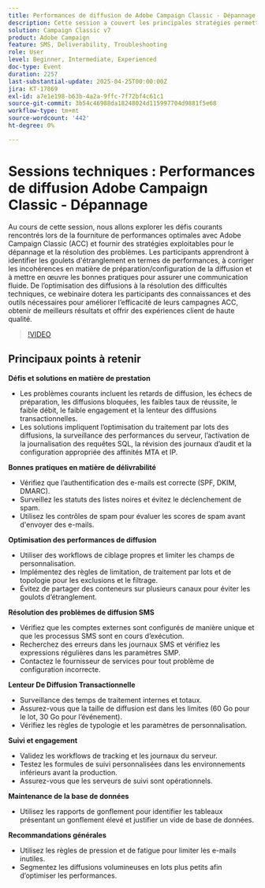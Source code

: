 ```yaml
---
title: Performances de diffusion de Adobe Campaign Classic - Dépannage
description: Cette session a couvert les principales stratégies permettant d’améliorer les performances des diffusions par e-mail et SMS à l’aide d’Adobe Campaign. Elle a permis de relever des défis courants tels que les retards de diffusion, le faible débit et la lenteur des transactions, en offrant des solutions tels que l’optimisation des lots, la journalisation SQL et la surveillance des performances du serveur. Les bonnes pratiques en matière de délivrabilité incluent l'authentification correcte des e-mails (SPF, DKIM, DMARC), la surveillance des listes noires et les vérifications de spam. Pour de meilleures performances, les experts recommandent de nettoyer les workflows, de limiter les règles et d’éviter les conteneurs partagés. Conseils de diffusion SMS axés sur la configuration correcte du compte externe et l’analyse des journaux. La session a également mis l’accent sur la validation du suivi, la maintenance de la base de données à l’aide de rapports de surcharge et l’application de règles de pression/fatigue pour stimuler l’engagement. Un enregistrement de session sera partagé par e-mail et publié sur le site d’Adobe Experience Platform.
solution: Campaign Classic v7
product: Adobe Campaign
feature: SMS, Deliverability, Troubleshooting
role: User
level: Beginner, Intermediate, Experienced
doc-type: Event
duration: 2257
last-substantial-update: 2025-04-25T00:00:00Z
jira: KT-17869
exl-id: a7e1e198-b63b-4a2a-9ffc-7f72bf4c61c1
source-git-commit: 3b54c46988da18248024d115997704d9881f5e68
workflow-type: tm+mt
source-wordcount: '442'
ht-degree: 0%

---
```


# Sessions techniques : Performances de diffusion Adobe Campaign Classic - Dépannage

Au cours de cette session, nous allons explorer les défis courants rencontrés lors de la fourniture de performances optimales avec Adobe Campaign Classic (ACC) et fournir des stratégies exploitables pour le dépannage et la résolution des problèmes. Les participants apprendront à identifier les goulets d&#39;étranglement en termes de performances, à corriger les incohérences en matière de préparation/configuration de la diffusion et à mettre en œuvre les bonnes pratiques pour assurer une communication fluide. De l’optimisation des diffusions à la résolution des difficultés techniques, ce webinaire dotera les participants des connaissances et des outils nécessaires pour améliorer l’efficacité de leurs campagnes ACC, obtenir de meilleurs résultats et offrir des expériences client de haute qualité.

>[!VIDEO](https://video.tv.adobe.com/v/3457826/?learn=on&enablevpops)

## Principaux points à retenir

**Défis et solutions en matière de prestation**

* Les problèmes courants incluent les retards de diffusion, les échecs de préparation, les diffusions bloquées, les faibles taux de réussite, le faible débit, le faible engagement et la lenteur des diffusions transactionnelles.
* Les solutions impliquent l’optimisation du traitement par lots des diffusions, la surveillance des performances du serveur, l’activation de la journalisation des requêtes SQL, la révision des journaux d’audit et la configuration appropriée des affinités MTA et IP.

**Bonnes pratiques en matière de délivrabilité**

* Vérifiez que l’authentification des e-mails est correcte (SPF, DKIM, DMARC).
* Surveillez les statuts des listes noires et évitez le déclenchement de spam.
* Utilisez les contrôles de spam pour évaluer les scores de spam avant d&#39;envoyer des e-mails.

**Optimisation des performances de diffusion**

* Utiliser des workflows de ciblage propres et limiter les champs de personnalisation.
* Implémentez des règles de limitation, de traitement par lots et de topologie pour les exclusions et le filtrage.
* Évitez de partager des conteneurs sur plusieurs canaux pour éviter les goulots d’étranglement.

**Résolution des problèmes de diffusion SMS**

* Vérifiez que les comptes externes sont configurés de manière unique et que les processus SMS sont en cours d’exécution.
* Recherchez des erreurs dans les journaux SMS et vérifiez les expressions régulières dans les paramètres SMP.
* Contactez le fournisseur de services pour tout problème de configuration incorrecte.

**Lenteur De Diffusion Transactionnelle**

* Surveillance des temps de traitement internes et totaux.
* Assurez-vous que la taille de diffusion est dans les limites (60 Go pour le lot, 30 Go pour l’événement).
* Vérifiez les règles de typologie et les paramètres de personnalisation.

**Suivi et engagement**

* Validez les workflows de tracking et les journaux du serveur.
* Testez les formules de suivi personnalisées dans les environnements inférieurs avant la production.
* Assurez-vous que les serveurs de suivi sont opérationnels.

**Maintenance de la base de données**

* Utilisez les rapports de gonflement pour identifier les tableaux présentant un gonflement élevé et justifier un vide de base de données.

**Recommandations générales**

* Utilisez les règles de pression et de fatigue pour limiter les e-mails inutiles.
* Segmentez les diffusions volumineuses en lots plus petits afin d’optimiser les performances.
